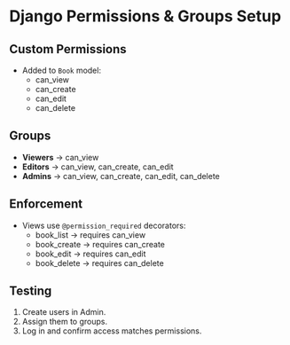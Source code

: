 # Django Permissions & Groups Setup

## Custom Permissions
- Added to `Book` model:
  - can_view
  - can_create
  - can_edit
  - can_delete

## Groups
- **Viewers** → can_view
- **Editors** → can_view, can_create, can_edit
- **Admins** → can_view, can_create, can_edit, can_delete

## Enforcement
- Views use `@permission_required` decorators:
  - book_list → requires can_view
  - book_create → requires can_create
  - book_edit → requires can_edit
  - book_delete → requires can_delete

## Testing
1. Create users in Admin.
2. Assign them to groups.
3. Log in and confirm access matches permissions.
